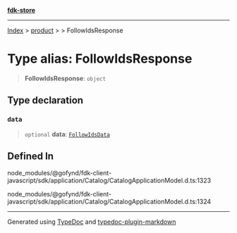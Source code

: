 [**fdk-store**](../../../README.md)
***

[Index](../../../API.md) > [product](../../README.md) > [<internal>](../README.md) > FollowIdsResponse

# Type alias: FollowIdsResponse

> **FollowIdsResponse**: `object`

## Type declaration

### `data`

> `optional` **data**: [`FollowIdsData`](type-alias.FollowIdsData.md)

## Defined In

node\_modules/@gofynd/fdk-client-javascript/sdk/application/Catalog/CatalogApplicationModel.d.ts:1323

node\_modules/@gofynd/fdk-client-javascript/sdk/application/Catalog/CatalogApplicationModel.d.ts:1324

***
Generated using [TypeDoc](https://typedoc.org/) and [typedoc-plugin-markdown](https://www.npmjs.com/package/typedoc-plugin-markdown)
